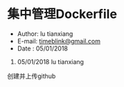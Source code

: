 # 集中管理Dockerfile

* Author: lu tianxiang
* E-mail: timeblink@gmail.com
* Date  : 05/01/2018

1. 05/01/2018 lu tianxiang

创建并上传github

